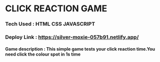 # CLICK REACTION GAME

### Tech Used : HTML CSS JAVASCRIPT

### Deploy Link : https://silver-moxie-057b91.netlify.app/

#### Game description : This simple game tests your click reaction time.You need click the colour spot in 1s time 